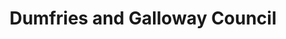 ---
schema: default
title: Dumfries and Galloway Council
description: Local authority for the Dumfries and Galloway Council area 
logo: ''
type:
- Local authority
portal_url: ''
org_url: http://dumgal.gov.uk
twitter_handle: DGCouncil
gss_code: S12000006
wikidata_qid: Q28528309
wdtk_id: dumfries_and_galloway_council
---